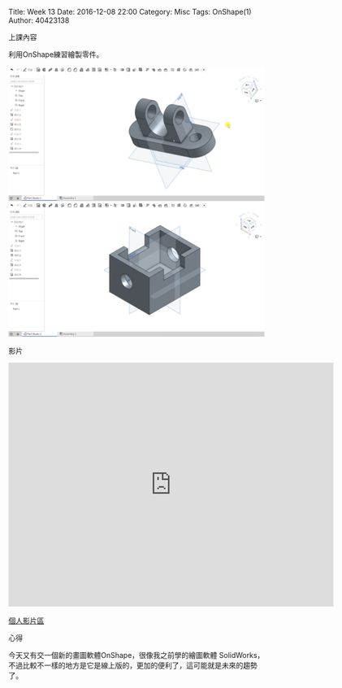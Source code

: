 Title: Week 13
Date: 2016-12-08 22:00
Category: Misc
Tags: OnShape(1)
Author: 40423138

上課內容

<!-- PELICAN_END_SUMMARY -->


<p>利用OnShape練習繪製零件。<p>

<img src="../data/image/W13-1.png" width="800" />













<img src="../data/image/W13-2.png" width="800" />


<p>影片</p>
<iframe src="https://player.vimeo.com/video/198373370" width="640" height="480" frameborder="0" webkitallowfullscreen mozallowfullscreen allowfullscreen></iframe>


<p><a href="https://vimeo.com/user60053503">個人影片區</a></p>


<p>心得<p>

今天又有交一個新的畫圖軟體OnShape，很像我之前學的繪圖軟體 SolidWorks，不過比較不一樣的地方是它是線上版的，更加的便利了，這可能就是未來的趨勢了。





